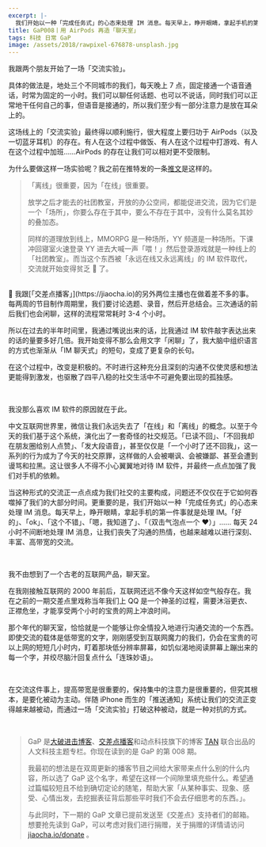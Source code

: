 ```yaml
---
excerpt: |-
  我们开始以一种「完成任务式」的心态来处理 IM 消息。每天早上，睁开眼睛，拿起手机的第一件事就是处理 IM。「好的」、「ok」、「这个不错」、「嗯，我知道了」、「（双击气泡点一个❤️）」…… 每天 24 小时不间断地处理 IM 消息，让我们丧失了沟通的热情，也越来越难以进行深刻、丰富、高带宽的交流。
title: GaP008丨用 AirPods 再造「聊天室」
tags: 科技 日常 GaP
image: /assets/2018/rawpixel-676878-unsplash.jpg
---
```


我跟两个朋友开始了一场「交流实验」。

具体的做法是，地处三个不同城市的我们，每天晚上 7 点，固定接通一个语音通话，时常为固定的一小时。我们可以聊任何话题、也可以不说话，同时我们可以正常地干任何自己的事，但语音是接通的，所以我们至少有一部分注意力是放在耳朵上的。

这场线上的「交流实验」最终得以顺利施行，很大程度上要归功于 AirPods（以及一切蓝牙耳机）的存在。有人在这个过程中做饭、有人在这个过程中打游戏、有人在这个过程中加班……AirPods 的存在让我们可以相对更不受限制。

为什么要做这样一场实验呢？我之前在推特发的一条[推文](https://twitter.com/Jesoooor/status/1029627546172776448)是这样的。

> 「离线」很重要，因为「在线」很重要。
>
> 放学之后才能去的社团教室，开放的办公空间，都能促进交流，因为它们是一个「场所」，你要么存在于其中，要么不存在于其中，没有什么莫名其妙的叠加态。
>
> 同样的道理放到线上，MMORPG 是一种场所，YY 频道是一种场所。下课冲回寝室火速登录 YY 进去大喊一声「喂！」然后登录游戏就是一种线上的「社团教室」。而当这个东西被「永远在线又永远离线」的 IM 软件取代，交流就开始变得贫乏  了。

<br>

我跟[「交差点播客」](https://jiaocha.io)的另外两位主播也在做着差不多的事。每两周的节目制作周期里，我们要讨论选题、录音，然后开总结会。三次通话的前后我们也会闲聊，这样的流程常常耗时 3-4 个小时。

所以在过去的半年时间里，我通过嘴说出来的话，比我通过 IM 软件敲字表达出来的话的量要多好几倍。我开始变得不那么会用文字「闲聊」了，我大脑中组织语言的方式也渐渐从「IM 聊天式」的短句，变成了更复杂的长句。

在这个过程中，改变是积极的。不时进行这种充分且深刻的沟通不仅使灵感和想法更能得到激发，也驱散了四平八稳的社交生活中不可避免要出现的孤独感。

<br>

我没那么喜欢 IM 软件的原因就在于此。

中文互联网世界里，微信让我们永远失去了「在线」和「离线」的概念。以至于今天的我们基于这个系统，演化出了一套奇怪的社交规范。「已读不回」、「不回我却在朋友圈给别人点赞」、「发大段语音」，甚至仅仅是「一个小时了还不回我」，这一系列的行为成为了今天的社交原罪，这样做的人会被嘲讽、会被嫌鄙、甚至会遭到谩骂和拉黑。这让很多人不得不小心翼翼地对待 IM 软件，并最终一点点加强了我们对手机的依赖。

当这种形式的交流正一点点成为我们社交的主要构成，问题还不仅仅在于它如何吞噬掉了我们的大部分时间。更重要的是，我们开始以一种「完成任务式」的心态来处理 IM 消息。每天早上，睁开眼睛，拿起手机的第一件事就是处理 IM。「好的」、「ok」、「这个不错」、「嗯，我知道了」、「（双击气泡点一个 ❤️）」…… 每天 24 小时不间断地处理 IM 消息，让我们丧失了沟通的热情，也越来越难以进行深刻、丰富、高带宽的交流。

<br>

我不由想到了一个古老的互联网产品，聊天室。

在我刚接触互联网的 2000 年前后，互联网还远不像今天这样如空气般存在。我在之前的一期交差点里戏称当年我们上 QQ 是一个神圣的过程，需要沐浴更衣、正襟危坐，才能享受两个小时的宝贵的网上冲浪时间。

那个年代的聊天室，恰恰就是一个能够让你全情投入地进行沟通交流的一个东西。即使交流的载体是低带宽的文字，刚刚感受到互联网魔力的我们，仍会在宝贵的可以上网的短短几小时内，盯着那块低分辨率屏幕，如饥似渴地阅读屏幕上蹦出来的每一个字，并绞尽脑汁回复点什么「连珠妙语」。

<br>

在交流这件事上，提高带宽是很重要的，保持集中的注意力是很重要的，但究其根本，是要化被动为主动。伴随 iPhone 而生的「推送通知」系统让我们的交流正变得越来越被动，而通过一场「交流实验」打破这种被动，就是一种对抗的方式。

<br>

> GaP 是[大破进击博客](https://jesor.me/about)、[交差点播客](https://jiaocha.io/about)和动点科技旗下的博客 [TAN](https://tan.today/about/) 联合出品的人文科技主题专栏。你现在读到的是 GaP 的第 008 期。
>
> 我最初的想法是在双周更新的播客节目之间给大家带来点什么别的什么内容，所以选了 GaP 这个名字，希望在这样一个间隙里填充些什么。希望通过篇幅较短且不给到确切定论的随笔，帮助大家「从某种事实、现象、感受、心情出发，去挖掘表征背后那些平时我们不会去仔细思考的东西。」。
>
> 与此同时，下一期的 GaP 文章已提前发送至《交差点》支持者们的邮箱。想要抢先读到 GaP，可以考虑对我们进行捐赠，关于捐赠的详情请访问 [jiaocha.io/donate](https://jiaocha.io/donate) 。
